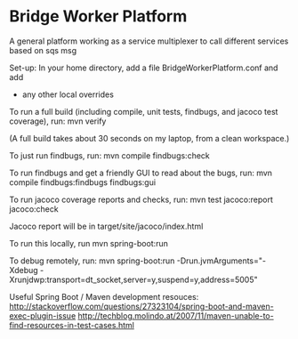 # Bridge Worker Platform
A general platform working as a service multiplexer to call different services based on sqs msg

Set-up:
In your home directory, add a file BridgeWorkerPlatform.conf and add
* any other local overrides

To run a full build (including compile, unit tests, findbugs, and jacoco test coverage), run:
mvn verify

(A full build takes about 30 seconds on my laptop, from a clean workspace.)

To just run findbugs, run:
mvn compile findbugs:check

To run findbugs and get a friendly GUI to read about the bugs, run:
mvn compile findbugs:findbugs findbugs:gui

To run jacoco coverage reports and checks, run:
mvn test jacoco:report jacoco:check

Jacoco report will be in target/site/jacoco/index.html

To run this locally, run
mvn spring-boot:run

To debug remotely, run:
mvn spring-boot:run -Drun.jvmArguments="-Xdebug -Xrunjdwp:transport=dt_socket,server=y,suspend=y,address=5005"

Useful Spring Boot / Maven development resouces:
http://stackoverflow.com/questions/27323104/spring-boot-and-maven-exec-plugin-issue
http://techblog.molindo.at/2007/11/maven-unable-to-find-resources-in-test-cases.html
